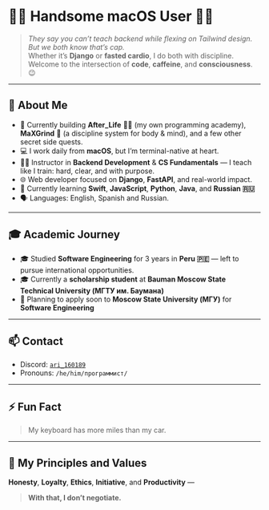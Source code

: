 # 👨‍💻 Handsome macOS User 🍎🐧

> *They say you can’t teach backend while flexing on Tailwind design.  
> But we both know that’s cap.*  
> Whether it’s **Django** or **fasted cardio**, I do both with discipline.  
> Welcome to the intersection of **code**, **caffeine**, and **consciousness**. 😉

---

## 👋 About Me

- 🔭 Currently building **After_Life** 🧑‍🏫 (my own programming academy), **MaXGrind** 💪 (a discipline system for body & mind), and a few other secret side quests.  
- 💻 I work daily from **macOS**, but I’m terminal-native at heart.  
- 👨‍🏫 Instructor in **Backend Development** & **CS Fundamentals** — I teach like I train: hard, clear, and with purpose.  
- 🌐 Web developer focused on **Django**, **FastAPI**, and real-world impact.  
- 🌱 Currently learning **Swift**, **JavaScript**, **Python**, **Java**, and **Russian 🇷🇺**  
- 🗣 Languages: English, Spanish and Russian.

---

## 🎓 Academic Journey

- 🎓 Studied **Software Engineering** for 3 years in **Peru 🇵🇪** — left to pursue international opportunities.  
- 🎓 Currently a **scholarship student** at **Bauman Moscow State Technical University (МГТУ им. Баумана)**  
- 🎯 Planning to apply soon to **Moscow State University (МГУ)** for **Software Engineering**

---

## 📫 Contact

- Discord: [`ari_160189`](https://discord.com/users/ari_160189)  
- Pronouns: `/he/him/программист/`

---

## ⚡ Fun Fact

> My keyboard has more miles than my car.

---

## 🧭 My Principles and Values

**Honesty**, **Loyalty**, **Ethics**, **Initiative**, and **Productivity** —  
> **With that, I don’t negotiate.**
